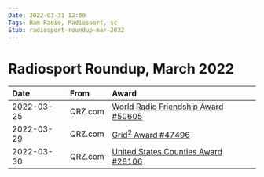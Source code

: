 ```yaml
---
Date: 2022-03-31 12:00
Tags: Ham Radio, Radiosport, sc
Stub: radiosport-roundup-mar-2022
---
```


# Radiosport Roundup, March 2022

|Date|From|Award|
|:-|:-|:-|
|2022-03-25|QRZ.com|[World Radio Friendship Award #50605](https://mihobu.github.io/mihobu.omg.lol/weblog/2022/03/radiosport-roundup-mar-2022/W8MHB-QRZ-WRF.png)|
|2022-03-29|QRZ.com|[Grid<sup>2</sup> Award #47496](https://mihobu.github.io/mihobu.omg.lol/weblog/2022/03/radiosport-roundup-mar-2022/W8MHB-QRZ-GRID.png)|
|2022-03-30|QRZ.com|[United States Counties Award #28106](https://mihobu.github.io/mihobu.omg.lol/weblog/2022/03/radiosport-roundup-mar-2022/W8MHB-QRZ-USC.png)|


